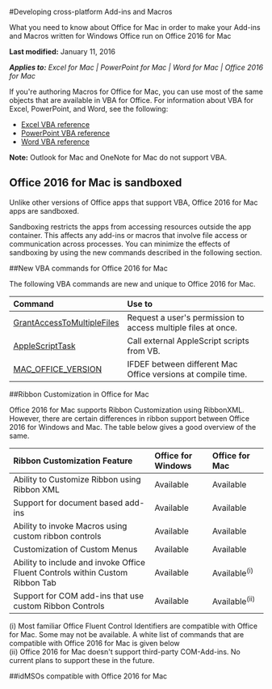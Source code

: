 
#Developing cross-platform Add-ins and Macros

What you need to know about Office for Mac in order to make your Add-ins and Macros written for Windows Office run on Office 2016 for Mac

**Last modified:** January 11, 2016 

***Applies to:*** *Excel for Mac | PowerPoint for Mac | Word for Mac | Office 2016 for Mac*

If you're authoring Macros for Office for Mac, you can use most of the same objects that are available in VBA for Office. For information about VBA for Excel, PowerPoint, and Word, see the following:

- [Excel VBA reference](https://msdn.microsoft.com/EN-US/library/ee861528.aspx)
- [PowerPoint VBA reference](https://msdn.microsoft.com/EN-US/library/ee861525.aspx)
- [Word VBA reference](https://msdn.microsoft.com/EN-US/library/ee861527.aspx)

**Note:** Outlook for Mac and OneNote for Mac do not support VBA. 

## Office 2016 for Mac is sandboxed
Unlike other versions of Office apps that support VBA, Office 2016 for Mac apps are sandboxed.

Sandboxing restricts the apps from accessing resources outside the app container. This affects any add-ins or macros that involve file access or communication across processes. You can minimize the effects of sandboxing by using the new commands described in the following section.

##New VBA commands for Office 2016 for Mac

The following VBA commands are new and unique to Office 2016 for Mac.

|**Command**|**Use to**|
|:-----|:-----|
|[GrantAccessToMultipleFiles](GrantAccessToMultipleFiles.md)|Request a user's permission to access multiple files at once.|
|[AppleScriptTask](AppleScriptTask.md)|Call external AppleScript scripts from VB.|
|[MAC_OFFICE_VERSION](MacOfficeVersion.md)|IFDEF between different Mac Office versions at compile time.|

##Ribbon Customization in Office for Mac

Office 2016 for Mac  supports Ribbon Customization using RibbonXML. However, there are certain differences in ribbon support between Office 2016 for Windows and Mac. The table below gives a good overview of the same.

|**Ribbon Customization Feature**|**Office for Windows**|**Office for Mac**|
|:-----|:-----|:-----|
|Ability to Customize Ribbon using Ribbon XML|Available|Available|
|Support for document based add-ins|Available|Available|
|Ability to invoke Macros using custom ribbon controls|Available|Available|
|Customization of Custom Menus|Available|Available|
|Ability to include and invoke Office Fluent Controls within Custom Ribbon Tab|Available|Available<sup>(i)</sup>|
|Support for COM add-ins that use custom Ribbon Controls|Available|Available<sup>(ii)</sup>| 

(i) Most familiar Office Fluent Control Identifiers are compatible with Office for Mac. Some may not be available. A white list of commands that are compatible with Office 2016 for Mac is given below <br>
(ii) Office 2016 for Mac doesn't support third-party COM-Add-ins. No current plans to support these in the future. 

##idMSOs compatible with Office 2016 for Mac


